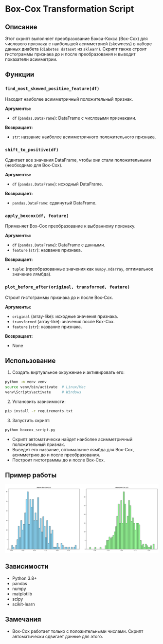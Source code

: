 # Box-Cox Transformation Script

## Описание

Этот скрипт выполняет преобразование Бокса-Кокса (Box-Cox) для числового признака с наибольшей асимметрией (skewness) в наборе данных диабета (`diabetes dataset` из `sklearn`). Скрипт также строит гистограммы признака до и после преобразования и выводит показатели асимметрии.

## Функции

### `find_most_skewed_positive_feature(df)`
Находит наиболее асимметричный положительный признак.

**Аргументы:**
- `df` (`pandas.DataFrame`): DataFrame с числовыми признаками.

**Возвращает:**
- `str`: название наиболее асимметричного положительного признака.

### `shift_to_positive(df)`
Сдвигает все значения DataFrame, чтобы они стали положительными (необходимо для Box-Cox).

**Аргументы:**
- `df` (`pandas.DataFrame`): исходный DataFrame.

**Возвращает:**
- `pandas.DataFrame`: сдвинутый DataFrame.

### `apply_boxcox(df, feature)`
Применяет Box-Cox преобразование к выбранному признаку.

**Аргументы:**
- `df` (`pandas.DataFrame`): DataFrame с данными.
- `feature` (`str`): название признака.

**Возвращает:**
- `tuple`: (преобразованные значения как `numpy.ndarray`, оптимальное значение лямбда).

### `plot_before_after(original, transformed, feature)`
Строит гистограммы признака до и после Box-Cox.

**Аргументы:**
- `original` (array-like): исходные значения признака.
- `transformed` (array-like): значения после Box-Cox.
- `feature` (`str`): название признака.

**Возвращает:**
- None

## Использование

1. Создать виртуальное окружение и активировать его:

```bash
python -m venv venv
source venv/bin/activate  # Linux/Mac
venv\Scripts\activate     # Windows
```

2. Установить зависимости:

```bash
pip install -r requirements.txt
```

3. Запустить скрипт:

```bash
python boxcox_script.py
```

- Скрипт автоматически найдет наиболее асимметричный положительный признак.
- Выведет его название, оптимальное лямбда для Box-Cox, асимметрию до и после преобразования.
- Построит гистограммы до и после Box-Cox.

## Пример работы

![Две гистограммы для сравнения распределения](res.png)

## Зависимости

- Python 3.8+
- pandas
- numpy
- matplotlib
- scipy
- scikit-learn

## Замечания

- Box-Cox работает только с положительными числами. Скрипт автоматически сдвигает данные для этого.